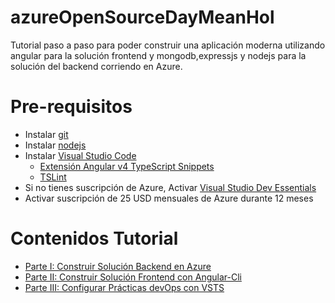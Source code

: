 # azureOpenSourceDayMeanHol
Tutorial paso a paso para poder construir una aplicación moderna utilizando angular para la solución frontend y mongodb,expressjs y nodejs para la solución del backend corriendo en Azure.

# Pre-requisitos

*	Instalar [git](https://git-scm.com/downloads)
*	Instalar [nodejs](https://nodejs.org/es/download/)
*	Instalar [Visual Studio Code](https://code.visualstudio.com/download)
    *	[Extensión Angular v4 TypeScript Snippets](https://marketplace.visualstudio.com/items?itemName=johnpapa.Angular2) 
    *	[TSLint](https://marketplace.visualstudio.com/items?itemName=eg2.tslint)
*	Si no tienes suscripción de Azure, Activar [Visual Studio Dev Essentials](https://www.visualstudio.com/es/dev-essentials/)
*	Activar suscripción de 25 USD mensuales de Azure durante 12 meses

# Contenidos Tutorial

*	[Parte I: Construir Solución Backend en Azure](https://github.com/feranto/azureOpenSourceDayMeanHolBackend#parte-i-construir-solución-backend-en-azure)
*	[Parte II: Construir Solución Frontend con Angular-Cli](https://github.com/feranto/azureOpenSourceDayMeanHolFrontend#parte-ii-construir-solución-frontend-con-angular-cli)
*	[Parte III: Configurar Prácticas devOps con VSTS]()
